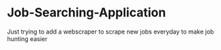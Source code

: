 # Job-Searching-Application
Just trying to add a webscraper to scrape new jobs everyday to make job hunting easier
